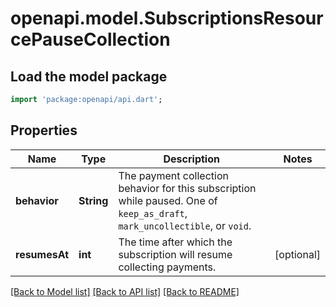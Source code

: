 # openapi.model.SubscriptionsResourcePauseCollection

## Load the model package
```dart
import 'package:openapi/api.dart';
```

## Properties
Name | Type | Description | Notes
------------ | ------------- | ------------- | -------------
**behavior** | **String** | The payment collection behavior for this subscription while paused. One of `keep_as_draft`, `mark_uncollectible`, or `void`. | 
**resumesAt** | **int** | The time after which the subscription will resume collecting payments. | [optional] 

[[Back to Model list]](../README.md#documentation-for-models) [[Back to API list]](../README.md#documentation-for-api-endpoints) [[Back to README]](../README.md)


